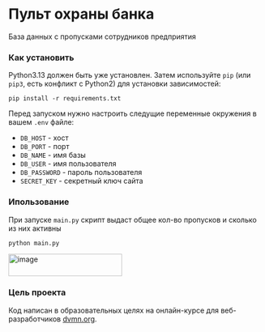 # Пульт охраны банка

База данных с пропусками сотрудников предприятия

### Как установить
Python3.13 должен быть уже установлен. 
Затем используйте `pip` (или `pip3`, есть конфликт с Python2) для установки зависимостей:
```
pip install -r requirements.txt
```
Перед запуском нужно настроить следущие переменные окружения в вашем `.env` файле:
- `DB_HOST` - хост
- `DB_PORT` - порт
- `DB_NAME` - имя базы
- `DB_USER` - имя пользователя
- `DB_PASSWORD` - пароль пользователя
- `SECRET_KEY` - секретный ключ сайта
### Ипользование
При запуске `main.py` скрипт выдаст общее кол-во пропусков и сколько из них активны 
```
python main.py
```
<img width="224" height="44" alt="image" src="https://github.com/user-attachments/assets/d8c4c73c-7f63-4fbe-8f99-e7f891a1a59e" />

### Цель проекта

Код написан в образовательных целях на онлайн-курсе для веб-разработчиков [dvmn.org](https://dvmn.org/).
